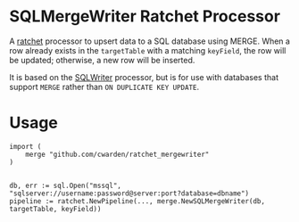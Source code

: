 SQLMergeWriter Ratchet Processor
================================

A [ratchet](https://github.com/dailyburn/ratchet) processor to upsert data to a
SQL database using MERGE.  When a row already exists in the `targetTable` with
a matching `keyField`, the row will be updated; otherwise, a new row will be
inserted.

It is based on the
[SQLWriter](https://github.com/dailyburn/ratchet/blob/develop/processors/sql_writer.go)
processor, but is for use with databases that support `MERGE` rather than `ON
DUPLICATE KEY UPDATE`.

Usage
=====

```
import (
	merge "github.com/cwarden/ratchet_mergewriter"
)


db, err := sql.Open("mssql", "sqlserver://username:password@server:port?database=dbname")
pipeline := ratchet.NewPipeline(..., merge.NewSQLMergeWriter(db, targetTable, keyField))
```
